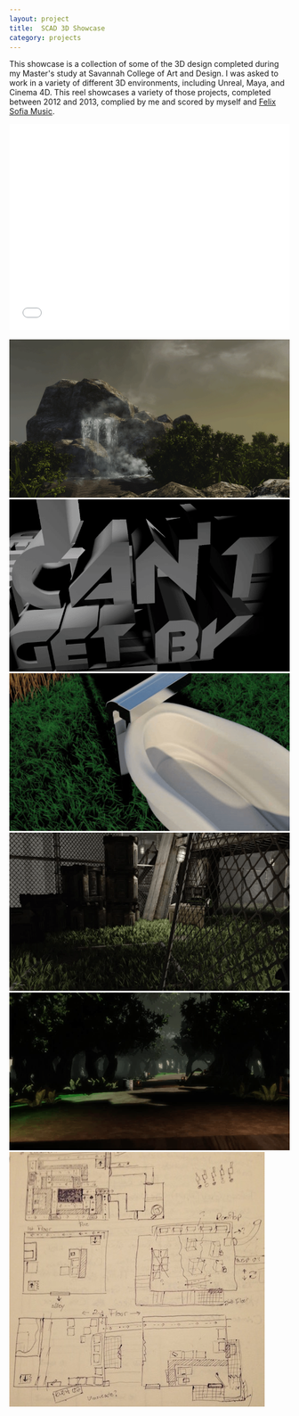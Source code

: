 ```yaml
---
layout: project
title:  SCAD 3D Showcase
category: projects
---
```

This showcase is a collection of some of the 3D design completed during my Master's study at Savannah College of Art and Design.  I was asked to work in a variety of different 3D environments, including Unreal, Maya, and Cinema 4D.  This reel showcases a variety of those projects, completed between 2012 and 2013, complied by me and scored by myself and [Felix Sofia Music](http://felixsofia.bandcamp.com "Felix Sofia Music").

<iframe src="//player.vimeo.com/video/116226637?color=ffffff&title=0&byline=0&portrait=0" width="100%" height="370" frameborder="0" webkitallowfullscreen mozallowfullscreen allowfullscreen></iframe>

![3D Showcase 01](/img/3D_image01.png)
![3D Showcase 02](/img/3D_image02.png)
![3D Showcase 03](/img/3D_image03.png)
![3D Showcase 04](/img/3D_image04.png)
![3D Showcase 05](/img/3D_image05.png)
![3D Level Sketches](/img/3D_level_sketches.jpg)
